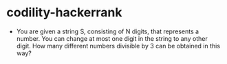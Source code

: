 # codility-hackerrank
- You are given a string S, consisting of N digits, that represents a number. You can change at most one digit in the string to any other digit. How many different numbers divisible by 3 can be obtained in this way?
